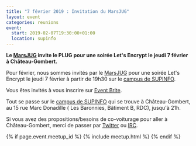 ```yaml
---
title: "7 février 2019 : Invitation du MarsJUG"
layout: event
categories: reunions
event:
  start: 2019-02-07T19:30:00+01:00
  location: supinfo
---
```


**Le [MarsJUG](http://marsjug.org/) invite le PLUG pour une soirée Let's Encrypt le jeudi 7 février à Château-Gombert.**

Pour février, nous sommes invités par le [MarsJUG](http://marsjug.org/) pour une soirée Let's Encrypt le jeudi 7 février à partir de 19h30 sur le [campus de SUPINFO](https://www.google.com/maps/place/SUPINFO/@43.3454417,5.4313163,17z/data=!3m1!4b1!4m2!3m1!1s0x0:18627624727).

Vous êtes invités à vous inscrire sur [Event Brite](https://eventbrite.fr/event/55201697764/).

Tout se passe sur le [campus de SUPINFO](https://www.google.com/maps/place/SUPINFO/@43.3454417,5.4313163,17z/data=!3m1!4b1!4m2!3m1!1s0x0:18627624727) qui se trouve à Château-Gombert, au 15 rue Marc Donadille ( Les Baronnies, Bâtiment B, RDC), jusqu'à 21h.

Si vous avez des propositions/besoins de co-voiturage pour aller à Château-Gombert, merci de passer par [Twitter](https://twitter.com/plugfr) ou [IRC](https://plugfr.org/association/irc/).

{% if page.event.meetup_id %}
  {% include meetup.html %}
{% endif %}
